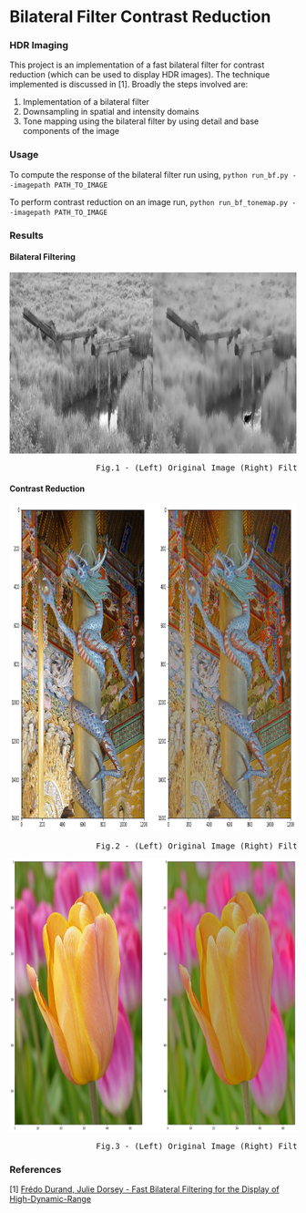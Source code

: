 # Bilateral Filter Contrast Reduction

### HDR Imaging

This project is an implementation of a fast bilateral filter for contrast reduction (which can be used to display HDR images). The technique implemented is discussed in [1]. Broadly the steps involved are:
1. Implementation of a bilateral filter
2. Downsampling in spatial and intensity domains
3. Tone mapping using the bilateral filter by using detail and base components of the image 

### Usage

To compute the response of the bilateral filter run using,
`python run_bf.py --imagepath PATH_TO_IMAGE`

To perform contrast reduction on an image run,
`python run_bf_tonemap.py --imagepath PATH_TO_IMAGE`

### Results

#### Bilateral Filtering

<img src="/images/swamp.jpg" alt="(Left) Original Image (Right) Filtered Image" width="1200" height="318">
<pre>
                  Fig.1 - (Left) Original Image (Right) Filtered Image </pre>

#### Contrast Reduction

<img src="/images/dragon.png" alt="(Left) Original Image (Right) Filtered Image" width="952" height="576">
<pre>
                  Fig.2 - (Left) Original Image (Right) Filtered Image </pre>
                  
<img src="/images/tulip.png" alt="(Left) Original Image (Right) Filtered Image" width="1000" height="480">
<pre>
                  Fig.3 - (Left) Original Image (Right) Filtered Image </pre>

### References

[1] [Frédo Durand, Julie Dorsey - Fast Bilateral Filtering for the Display of High-Dynamic-Range](https://people.csail.mit.edu/fredo/PUBLI/Siggraph2002/DurandBilateral.pdf)
